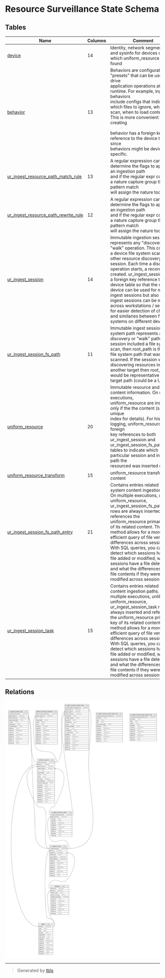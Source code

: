 # Resource Surveillance State Schema

## Tables

| Name                                                                            | Columns | Comment                                                                                                                                                                                                                                                                                                                                                                                                                                                                                                                                                     | Type  |
| ------------------------------------------------------------------------------- | ------- | ----------------------------------------------------------------------------------------------------------------------------------------------------------------------------------------------------------------------------------------------------------------------------------------------------------------------------------------------------------------------------------------------------------------------------------------------------------------------------------------------------------------------------------------------------------- | ----- |
| [device](device.md)                                                             | 14      | Identity, network segmentation, and sysinfo for devices on which uniform_resource are found                                                                                                                                                                                                                                                                                                                                                                                                                                                                 | table |
| [behavior](behavior.md)                                                         | 13      | Behaviors are configuration "presets" that can be used to drive<br>application operations at runtime. For example, ingest behaviors<br>include configs that indicate which files to ignore, which to<br>scan, when to load content, etc. This is more convenient than<br>creating<br><br>behavior has a foreign key reference to the device table since<br>behaviors might be device-specific.                                                                                                                                                              | table |
| [ur_ingest_resource_path_match_rule](ur_ingest_resource_path_match_rule.md)     | 13      | A regular expression can determine the flags to apply to an ingestion path<br>and if the regular expr contains a nature capture group that pattern match<br>will assign the nature too.                                                                                                                                                                                                                                                                                                                                                                     | table |
| [ur_ingest_resource_path_rewrite_rule](ur_ingest_resource_path_rewrite_rule.md) | 12      | A regular expression can determine the flags to apply to an ingestion path<br>and if the regular expr contains a nature capture group that pattern match<br>will assign the nature too.                                                                                                                                                                                                                                                                                                                                                                     | table |
| [ur_ingest_session](ur_ingest_session.md)                                       | 14      | Immutable ingestion sessions represents any "discovery" or "walk" operation.  This could be a device file system scan or any other resource discovery  session. Each time a discovery operation starts, a record is created.  ur_ingest_session has a foreign key reference to the device table so that the  same device can be used for multiple ingest sessions but also the ingest  sessions can be merged across workstations / servers for easier detection  of changes and similaries between file systems on different devices.                      | table |
| [ur_ingest_session_fs_path](ur_ingest_session_fs_path.md)                       | 11      | Immutable ingest session file system path represents a discovery or "walk" path. If  the session included a file system scan, then root_path is the  root file system path that was scanned. If the session was discovering  resources in another target then root_path would be  representative of the target path (could be a URI).                                                                                                                                                                                                                       | table |
| [uniform_resource](uniform_resource.md)                                         | 20      | Immutable resource and content information. On multiple executions,<br>uniform_resource are inserted only if the the content (see unique<br>index for details). For historical logging, uniform_resource has foreign<br>key references to both ur_ingest_session and ur_ingest_session_fs_path<br>tables to indicate which particular session and ingestion path the<br>resourced was inserted during.                                                                                                                                                      | table |
| [uniform_resource_transform](uniform_resource_transform.md)                     | 15      | uniform_resource transformed content                                                                                                                                                                                                                                                                                                                                                                                                                                                                                                                        | table |
| [ur_ingest_session_fs_path_entry](ur_ingest_session_fs_path_entry.md)           | 21      | Contains entries related to file system content ingestion paths. On multiple executions,  unlike uniform_resource, ur_ingest_session_fs_path_entry rows are always inserted and  references the uniform_resource primary key of its related content.  This method allows for a more efficient query of file version differences across  sessions. With SQL queries, you can detect which sessions have a file added or modified,  which sessions have a file deleted, and what the differences are in file contents  if they were modified across sessions. | table |
| [ur_ingest_session_task](ur_ingest_session_task.md)                             | 15      | Contains entries related to task content ingestion paths. On multiple executions,  unlike uniform_resource, ur_ingest_session_task rows are always inserted and  references the uniform_resource primary key of its related content.  This method allows for a more efficient query of file version differences across  sessions. With SQL queries, you can detect which sessions have a file added or modified,  which sessions have a file deleted, and what the differences are in file contents  if they were modified across sessions.                 | table |

## Relations

![er](schema.svg)

---

> Generated by [tbls](https://github.com/k1LoW/tbls)
